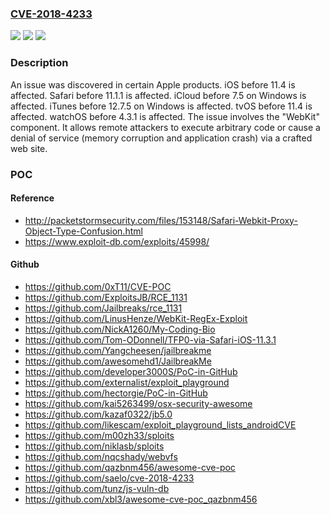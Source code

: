 ### [CVE-2018-4233](https://cve.mitre.org/cgi-bin/cvename.cgi?name=CVE-2018-4233)
![](https://img.shields.io/static/v1?label=Product&message=n%2Fa&color=blue)
![](https://img.shields.io/static/v1?label=Version&message=n%2Fa&color=blue)
![](https://img.shields.io/static/v1?label=Vulnerability&message=n%2Fa&color=brighgreen)

### Description

An issue was discovered in certain Apple products. iOS before 11.4 is affected. Safari before 11.1.1 is affected. iCloud before 7.5 on Windows is affected. iTunes before 12.7.5 on Windows is affected. tvOS before 11.4 is affected. watchOS before 4.3.1 is affected. The issue involves the "WebKit" component. It allows remote attackers to execute arbitrary code or cause a denial of service (memory corruption and application crash) via a crafted web site.

### POC

#### Reference
- http://packetstormsecurity.com/files/153148/Safari-Webkit-Proxy-Object-Type-Confusion.html
- https://www.exploit-db.com/exploits/45998/

#### Github
- https://github.com/0xT11/CVE-POC
- https://github.com/ExploitsJB/RCE_1131
- https://github.com/Jailbreaks/rce_1131
- https://github.com/LinusHenze/WebKit-RegEx-Exploit
- https://github.com/NickA1260/My-Coding-Bio
- https://github.com/Tom-ODonnell/TFP0-via-Safari-iOS-11.3.1
- https://github.com/Yangcheesen/jailbreakme
- https://github.com/awesomehd1/JailbreakMe
- https://github.com/developer3000S/PoC-in-GitHub
- https://github.com/externalist/exploit_playground
- https://github.com/hectorgie/PoC-in-GitHub
- https://github.com/kai5263499/osx-security-awesome
- https://github.com/kazaf0322/jb5.0
- https://github.com/likescam/exploit_playground_lists_androidCVE
- https://github.com/m00zh33/sploits
- https://github.com/niklasb/sploits
- https://github.com/nqcshady/webvfs
- https://github.com/qazbnm456/awesome-cve-poc
- https://github.com/saelo/cve-2018-4233
- https://github.com/tunz/js-vuln-db
- https://github.com/xbl3/awesome-cve-poc_qazbnm456

